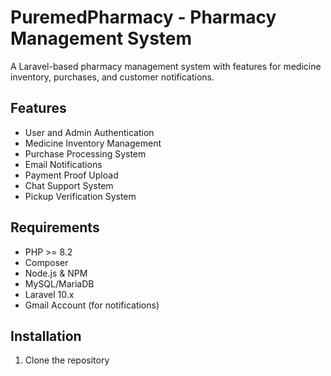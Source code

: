 # PuremedPharmacy - Pharmacy Management System

A Laravel-based pharmacy management system with features for medicine inventory, purchases, and customer notifications.

## Features

- User and Admin Authentication
- Medicine Inventory Management
- Purchase Processing System
- Email Notifications
- Payment Proof Upload
- Chat Support System
- Pickup Verification System

## Requirements

- PHP >= 8.2
- Composer
- Node.js & NPM
- MySQL/MariaDB
- Laravel 10.x
- Gmail Account (for notifications)

## Installation

1. Clone the repository